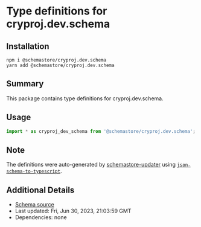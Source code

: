 # Type definitions for cryproj.dev.schema

## Installation

```
npm i @schemastore/cryproj.dev.schema
yarn add @schemastore/cryproj.dev.schema
```

## Summary

This package contains type definitions for cryproj.dev.schema.

## Usage

```ts
import * as cryproj_dev_schema from '@schemastore/cryproj.dev.schema';
```

## Note

The definitions were auto-generated by [schemastore-updater](https://github.com/ffflorian/schemastore-updater) using [`json-schema-to-typescript`](https://www.npmjs.com/package/json-schema-to-typescript).

## Additional Details

* [Schema source](https://github.com/SchemaStore/schemastore/tree/master/src/schemas/json/cryproj.dev.schema)
* Last updated: Fri, Jun 30, 2023, 21:03:59 GMT
* Dependencies: none
